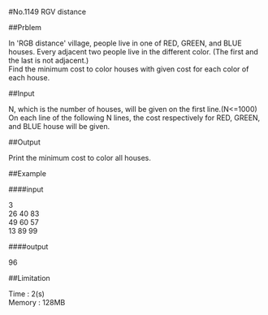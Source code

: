 #No.1149   RGV distance

##Prblem

In 'RGB distance' village, people live in one of RED, GREEN, and BLUE houses. Every adjacent two people live in the different color. (The first and the last is not adjacent.)  
Find the minimum cost to color houses with given cost for each color of each house.  
  
##Input

N, which is the number of houses, will be given on the first line.(N<=1000)  
On each line of the following N lines, the cost respectively for RED, GREEN, and BLUE house will be given.  


##Output

Print the minimum cost to color all houses.  

##Example

####input

3  
26 40 83  
49 60 57  
13 89 99  

####output

96  

##Limitation

Time : 2(s)  
Memory : 128MB
